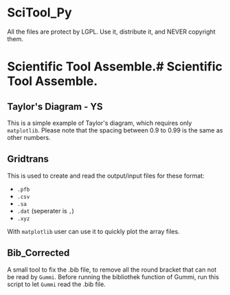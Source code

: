 SciTool_Py
==========

All the files are protect by LGPL. Use it, distribute it, and NEVER copyright them. 

# Scientific Tool Assemble.# Scientific Tool Assemble.

## Taylor's Diagram - YS

This is a simple example of Taylor's diagram, which requires only `matplotlib`. 
Please note that the spacing between 0.9 to 0.99 is the same as other numbers. 

## Gridtrans

This is used to create and read the output/input files for these format:

- `.pfb`
- `.csv`
- `.sa`
- `.dat`  (seperater is `,`)
- `.xyz`

With `matplotlib` user can use it to quickly plot the array files. 

## Bib_Corrected

A small tool to fix the .bib file, to remove all the round bracket that can not be read by `Gummi`. 
Before running the bibliothek function of Gummi, run this script to let `Gummi` read the .bib file. 


